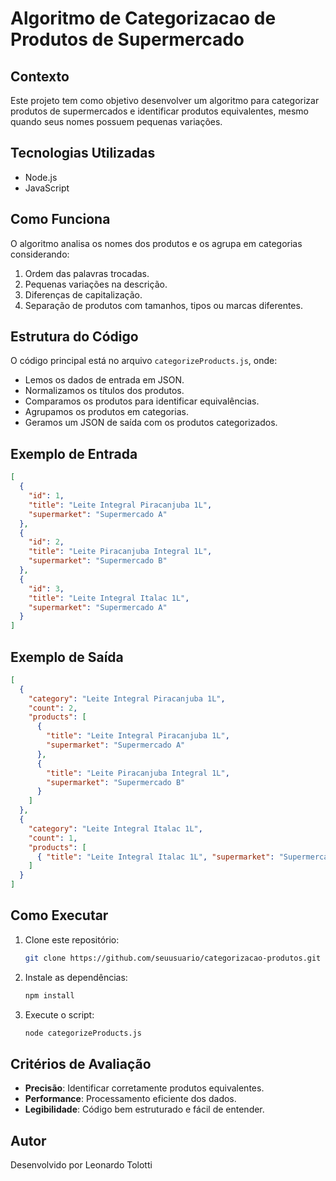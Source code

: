 # Algoritmo de Categorizacao de Produtos de Supermercado

## Contexto

Este projeto tem como objetivo desenvolver um algoritmo para categorizar produtos de supermercados e identificar produtos equivalentes, mesmo quando seus nomes possuem pequenas variações.

## Tecnologias Utilizadas

- Node.js
- JavaScript

## Como Funciona

O algoritmo analisa os nomes dos produtos e os agrupa em categorias considerando:

1. Ordem das palavras trocadas.
2. Pequenas variações na descrição.
3. Diferenças de capitalização.
4. Separação de produtos com tamanhos, tipos ou marcas diferentes.

## Estrutura do Código

O código principal está no arquivo `categorizeProducts.js`, onde:

- Lemos os dados de entrada em JSON.
- Normalizamos os títulos dos produtos.
- Comparamos os produtos para identificar equivalências.
- Agrupamos os produtos em categorias.
- Geramos um JSON de saída com os produtos categorizados.

## Exemplo de Entrada

```json
[
  {
    "id": 1,
    "title": "Leite Integral Piracanjuba 1L",
    "supermarket": "Supermercado A"
  },
  {
    "id": 2,
    "title": "Leite Piracanjuba Integral 1L",
    "supermarket": "Supermercado B"
  },
  {
    "id": 3,
    "title": "Leite Integral Italac 1L",
    "supermarket": "Supermercado A"
  }
]
```

## Exemplo de Saída

```json
[
  {
    "category": "Leite Integral Piracanjuba 1L",
    "count": 2,
    "products": [
      {
        "title": "Leite Integral Piracanjuba 1L",
        "supermarket": "Supermercado A"
      },
      {
        "title": "Leite Piracanjuba Integral 1L",
        "supermarket": "Supermercado B"
      }
    ]
  },
  {
    "category": "Leite Integral Italac 1L",
    "count": 1,
    "products": [
      { "title": "Leite Integral Italac 1L", "supermarket": "Supermercado A" }
    ]
  }
]
```

## Como Executar

1. Clone este repositório:
   ```bash
   git clone https://github.com/seuusuario/categorizacao-produtos.git
   ```
2. Instale as dependências:
   ```bash
   npm install
   ```
3. Execute o script:
   ```bash
   node categorizeProducts.js
   ```

## Critérios de Avaliação

- **Precisão**: Identificar corretamente produtos equivalentes.
- **Performance**: Processamento eficiente dos dados.
- **Legibilidade**: Código bem estruturado e fácil de entender.

## Autor

Desenvolvido por Leonardo Tolotti
